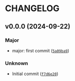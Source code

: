 # CHANGELOG

## v0.0.0 (2024-09-22)

### Major

* major: first commit ([`5a09ba9`](https://github.com/felixblochwitz/semantic_test/commit/5a09ba9bf6f8bbfe735b2ffa2113906d7992096d))

### Unknown

* Initial commit ([`f7d6e20`](https://github.com/felixblochwitz/semantic_test/commit/f7d6e205d861d1320c3e1343ed4ff6774c852950))
